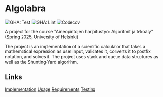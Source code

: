 # Algolabra

[![GHA: Test](https://github.com/jokijen/algolabra/actions/workflows/test.yml/badge.svg)](https://github.com/jokijen/algolabra/actions)
[![GHA: Lint](https://github.com/jokijen/algolabra/actions/workflows/lint.yml/badge.svg)](https://github.com/jokijen/algolabra/actions)
[![Codecov](https://codecov.io/gh/jokijen/algolabra/graph/badge.svg?token=2GTNJF0H46)](https://codecov.io/gh/jokijen/algolabra)

A project for the course "Aineopintojen harjoitustyö: Algoritmit ja tekoäly" (Spring 2025, University of Helsinki)

The project is an implementation of a scientific calculator that takes a mathematical expression as user input, validates it, converts it to postfix notation, and solves it. The project uses stack and queue data structures as well as the Shunting-Yard algorithm.


## Links

[Implementation](./documents/IMPLEMENTATION.md)
[Usage](./documents/USAGE.md)
[Requirements](./documents/REQUIREMENTS.md)
[Testing](./documents/TESTING.md)